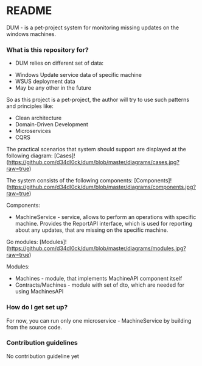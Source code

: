 # README #

DUM - is a pet-project system for monitoring missing updates on the windows machines.

### What is this repository for? ###

* DUM relies on different set of data:
+ Windows Update service data of specific machine
+ WSUS deployment data
+ May be any other in the future

So as this project is a pet-project, the author will try to use such patterns and principles like:
* Clean architecture
* Domain-Driven Development
* Microservices
* CQRS

The practical scenarios that system should support are displayed at the following diagram:
[Cases]!(https://github.com/d34dl0ck/dum/blob/master/diagrams/cases.jpg?raw=true)

The system consists of the following components:
[Components]!(https://github.com/d34dl0ck/dum/blob/master/diagrams/components.jpg?raw=true)

Components:
* MachineService - service, allows to perform an operations with specific machine. Provides the ReportAPI interface, which is used for reporting about any updates, that are missing on the specific machine.

Go modules:
[Modules]!(https://github.com/d34dl0ck/dum/blob/master/diagrams/modules.jpg?raw=true)

Modules:
* Machines - module, that implements MachineAPI component itself
* Contracts/Machines - module with set of dto, which are needed for using MachinesAPI

### How do I get set up? ###

For now, you can run only one microservice - MachineService by building from the source code.

### Contribution guidelines ###

No contribution guideline yet